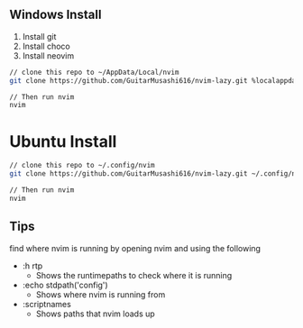 
## Windows Install
1. Install git
2. Install choco
3. Install neovim

```bash
// clone this repo to ~/AppData/Local/nvim
git clone https://github.com/GuitarMusashi616/nvim-lazy.git %localappdata%/nvim

// Then run nvim
nvim
```

# Ubuntu Install
```bash
// clone this repo to ~/.config/nvim
git clone https://github.com/GuitarMusashi616/nvim-lazy.git ~/.config/nvim

// Then run nvim
nvim
```


## Tips

find where nvim is running by opening nvim and using the following
- :h rtp
  - Shows the runtimepaths to check where it is running
- :echo stdpath('config')
  - Shows where nvim is running from
- :scriptnames
  - Shows paths that nvim loads up

